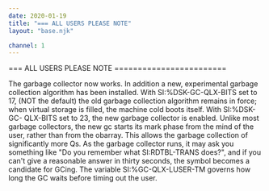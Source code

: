 ```yaml
---
date: 2020-01-19
title: "=== ALL USERS PLEASE NOTE"
layout: "base.njk"

channel: 1
---
```


===  ALL USERS PLEASE NOTE  ========================

The garbage collector now works.  In addition a new, experimental garbage
collection algorithm has been installed.  With SI:%DSK-GC-QLX-BITS set to 17,
(NOT the default) the old garbage collection algorithm remains in force; when
virtual storage is filled, the machine cold boots itself.  With SI:%DSK-GC-
QLX-BITS set to 23, the new garbage collector is enabled.  Unlike most garbage
collectors, the new gc starts its mark phase from the mind of the user, rather
than from the obarray.  This allows the garbage collection of significantly
more Qs.  As the garbage collector runs, it may ask you something like "Do you
remember what SI:RDTBL-TRANS does?", and if you can't give a reasonable answer
in thirty seconds, the symbol becomes a candidate for GCing.  The variable
SI:%GC-QLX-LUSER-TM governs how long the GC waits before timing out the user.

